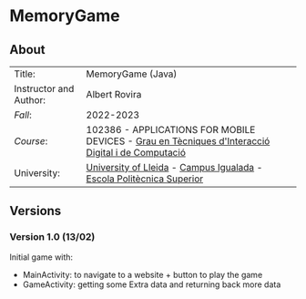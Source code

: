 # MemoryGame

## About 

|            |                                              |  
| ---------- | -------------------------                    |  
| Title:     | MemoryGame (Java)       |  
| Instructor and Author:| Albert Rovira                        |  
| *Fall*:      | 2022-2023                                   |  
| *Course*:    |    102386 - APPLICATIONS FOR MOBILE DEVICES - [Grau en Tècniques d'Interacció Digital i de Computació](http://www.grauinteraccioicomputacio.udl.cat/ca/index.html) |
| University:     | [University of Lleida](http://www.udl.cat/ca/) - [Campus Igualada](http://www.campusigualada.udl.cat/ca/) - [Escola Politècnica Superior](http://www.eps.udl.cat/ca/)       |  

## Versions

### Version 1.0 (13/02)

Initial game with:

* MainActivity: to navigate to a website + button to play the game
* GameActivity: getting some Extra data and returning back more data
